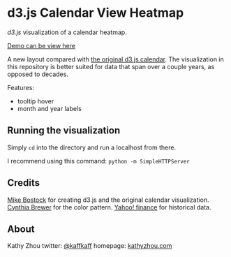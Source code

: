 d3.js Calendar View Heatmap
===========

*d3.js* visualization of a calendar heatmap.

[Demo can be view here](http://kathyz.github.io/d3-calendar/)

A new layout compared with [the original d3.js calendar](http://bl.ocks.org/mbostock/4063318).
The visualization in this repository is better suited for data that span over a couple years, as opposed to decades.

Features:

* tooltip hover
* month and year labels



## Running the visualization

Simply `cd` into the directory and run a localhost from there.

I recommend using this command:
```python -m SimpleHTTPServer```



## Credits

[Mike Bostock](http://bost.ocks.org/mike/) for creating d3.js and the original calendar visualization.
[Cynthia Brewer](http://colorbrewer2.org/) for the color pattern.
[Yahoo! finance](http://finance.yahoo.com/) for historical data.

## About
Kathy Zhou
twitter: [@kaffkaff](https://twitter.com/Kaffkaff)
homepage: [kathyzhou.com](http://www.kathyzhou.com/)
